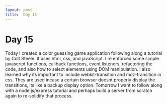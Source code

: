 ```yaml
---
layout: post
title:  Day 15
---
```


# Day 15

Today I created a color guessing game application following along a tutorial by Colt Steele. It uses html, css, and javaScript.
I re enforced some simple javascript functions, callback functions, event listeners, refactoring the code, and also how to select elements using DOM manipulation.
I also learned why its important to include webkit-transition and moz-transition in css. They are used incase a  certain browser doesnt properly display the transitions, its like a backup display option.
Tomorrow I want to follow along with a node.js/express tutorial and perhaps build a server from scratch again to re-solidify that process.